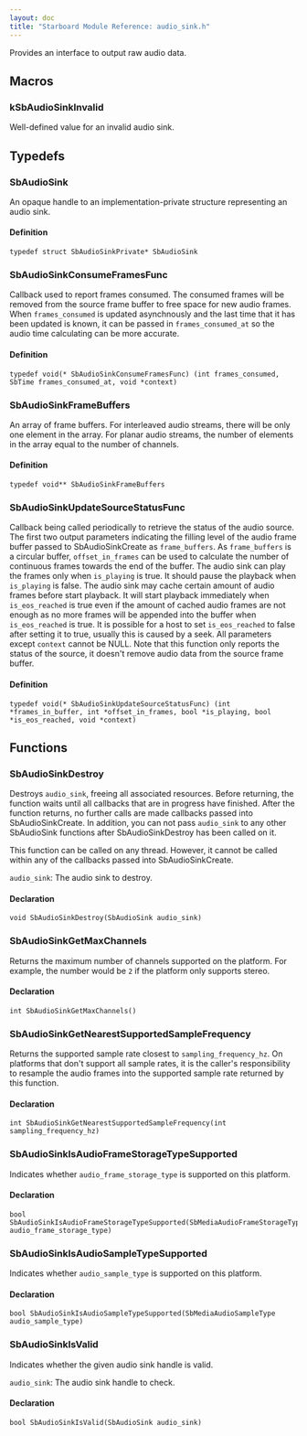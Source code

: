 ```yaml
---
layout: doc
title: "Starboard Module Reference: audio_sink.h"
---
```


Provides an interface to output raw audio data.

## Macros ##

### kSbAudioSinkInvalid ###

Well-defined value for an invalid audio sink.

## Typedefs ##

### SbAudioSink ###

An opaque handle to an implementation-private structure representing an audio
sink.

#### Definition ####

```
typedef struct SbAudioSinkPrivate* SbAudioSink
```

### SbAudioSinkConsumeFramesFunc ###

Callback used to report frames consumed. The consumed frames will be removed
from the source frame buffer to free space for new audio frames. When
`frames_consumed` is updated asynchnously and the last time that it has been
updated is known, it can be passed in `frames_consumed_at` so the audio time
calculating can be more accurate.

#### Definition ####

```
typedef void(* SbAudioSinkConsumeFramesFunc) (int frames_consumed, SbTime frames_consumed_at, void *context)
```

### SbAudioSinkFrameBuffers ###

An array of frame buffers. For interleaved audio streams, there will be only one
element in the array. For planar audio streams, the number of elements in the
array equal to the number of channels.

#### Definition ####

```
typedef void** SbAudioSinkFrameBuffers
```

### SbAudioSinkUpdateSourceStatusFunc ###

Callback being called periodically to retrieve the status of the audio source.
The first two output parameters indicating the filling level of the audio frame
buffer passed to SbAudioSinkCreate as `frame_buffers`. As `frame_buffers` is a
circular buffer, `offset_in_frames` can be used to calculate the number of
continuous frames towards the end of the buffer. The audio sink can play the
frames only when `is_playing` is true. It should pause the playback when
`is_playing` is false. The audio sink may cache certain amount of audio frames
before start playback. It will start playback immediately when `is_eos_reached`
is true even if the amount of cached audio frames are not enough as no more
frames will be appended into the buffer when `is_eos_reached` is true. It is
possible for a host to set `is_eos_reached` to false after setting it to true,
usually this is caused by a seek. All parameters except `context` cannot be
NULL. Note that this function only reports the status of the source, it doesn't
remove audio data from the source frame buffer.

#### Definition ####

```
typedef void(* SbAudioSinkUpdateSourceStatusFunc) (int *frames_in_buffer, int *offset_in_frames, bool *is_playing, bool *is_eos_reached, void *context)
```

## Functions ##

### SbAudioSinkDestroy ###

Destroys `audio_sink`, freeing all associated resources. Before returning, the
function waits until all callbacks that are in progress have finished. After the
function returns, no further calls are made callbacks passed into
SbAudioSinkCreate. In addition, you can not pass `audio_sink` to any other
SbAudioSink functions after SbAudioSinkDestroy has been called on it.

This function can be called on any thread. However, it cannot be called within
any of the callbacks passed into SbAudioSinkCreate.

`audio_sink`: The audio sink to destroy.

#### Declaration ####

```
void SbAudioSinkDestroy(SbAudioSink audio_sink)
```

### SbAudioSinkGetMaxChannels ###

Returns the maximum number of channels supported on the platform. For example,
the number would be `2` if the platform only supports stereo.

#### Declaration ####

```
int SbAudioSinkGetMaxChannels()
```

### SbAudioSinkGetNearestSupportedSampleFrequency ###

Returns the supported sample rate closest to `sampling_frequency_hz`. On
platforms that don't support all sample rates, it is the caller's responsibility
to resample the audio frames into the supported sample rate returned by this
function.

#### Declaration ####

```
int SbAudioSinkGetNearestSupportedSampleFrequency(int sampling_frequency_hz)
```

### SbAudioSinkIsAudioFrameStorageTypeSupported ###

Indicates whether `audio_frame_storage_type` is supported on this platform.

#### Declaration ####

```
bool SbAudioSinkIsAudioFrameStorageTypeSupported(SbMediaAudioFrameStorageType audio_frame_storage_type)
```

### SbAudioSinkIsAudioSampleTypeSupported ###

Indicates whether `audio_sample_type` is supported on this platform.

#### Declaration ####

```
bool SbAudioSinkIsAudioSampleTypeSupported(SbMediaAudioSampleType audio_sample_type)
```

### SbAudioSinkIsValid ###

Indicates whether the given audio sink handle is valid.

`audio_sink`: The audio sink handle to check.

#### Declaration ####

```
bool SbAudioSinkIsValid(SbAudioSink audio_sink)
```

